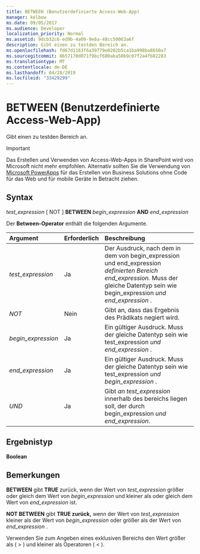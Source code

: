```yaml
---
title: BETWEEN (Benutzerdefinierte Access-Web-App)
manager: kelbow
ms.date: 09/05/2017
ms.audience: Developer
localization_priority: Normal
ms.assetid: 9dcb32c6-ed9b-4a09-9e6a-48cc50063a6f
description: Gibt einen zu testden Bereich an.
ms.openlocfilehash: fd67d1163f6a39779e0202b5ca1ba998ba8650a7
ms.sourcegitcommit: 8657170d071f9bcf680aba50b9c07f2a4fb82283
ms.translationtype: MT
ms.contentlocale: de-DE
ms.lasthandoff: 04/28/2019
ms.locfileid: "33429299"
---
```

# <a name="between-access-custom-web-app"></a>BETWEEN (Benutzerdefinierte Access-Web-App)

Gibt einen zu testden Bereich an.
  
> [!IMPORTANT]
> Das Erstellen und Verwenden von Access-Web-Apps in SharePoint wird von Microsoft nicht mehr empfohlen. Alternativ sollten Sie die Verwendung von [Microsoft PowerApps](https://powerapps.microsoft.com/en-us/) für das Erstellen von Business Solutions ohne Code für das Web und für mobile Geräte in Betracht ziehen. 
  
## <a name="syntax"></a>Syntax

 *test_expression*  [ NOT ] **BETWEEN** *begin_expression* **AND** *end_expression* 
  
Der **Between-Operator** enthält die folgenden Argumente. 
  
|**Argument**|**Erforderlich**|**Beschreibung**|
|:-----|:-----|:-----|
| *test_expression*  <br/> |Ja  <br/> |Der Ausdruck, nach dem in  dem von begin_expression und end_expression *definierten Bereich end_expression.* Muss der gleiche Datentyp sein wie begin_expression  *und*  *end_expression*  .  <br/> |
| *NOT*  <br/> |Nein  <br/> |Gibt an, dass das Ergebnis des Prädikats negiert wird.  <br/> |
| *begin_expression*  <br/> |Ja  <br/> |Ein gültiger Ausdruck. Muss der gleiche Datentyp sein wie test_expression  *und*  *end_expression*  .  <br/> |
| *end_expression*  <br/> |Ja  <br/> |Ein gültiger Ausdruck. Muss der gleiche Datentyp sein wie test_expression  *und*  *begin_expression*  .  <br/> |
| *UND*  <br/> |Ja  <br/> |Gibt *an test_expression* innerhalb des bereichs liegen soll, der durch begin_expression *und* *end_expression.*  <br/> |
   
## <a name="result-type"></a>Ergebnistyp

 **Boolean**
  
## <a name="remarks"></a>Bemerkungen

 **BETWEEN** gibt **TRUE** zurück, wenn der Wert von  *test_expression*  größer oder gleich dem Wert von  *begin_expression*  und kleiner als oder gleich dem Wert von  *end_expression*  ist. 
  
 **NOT BETWEEN** gibt **TRUE zurück,** wenn der Wert von  *test_expression*  kleiner als der Wert von  *begin_expression*  oder größer als der Wert von  *end_expression*  . 
  
Verwenden Sie zum Angeben eines exklusiven Bereichs den Wert größer als ( \> ) und kleiner als Operatoren ( \< ).
  

